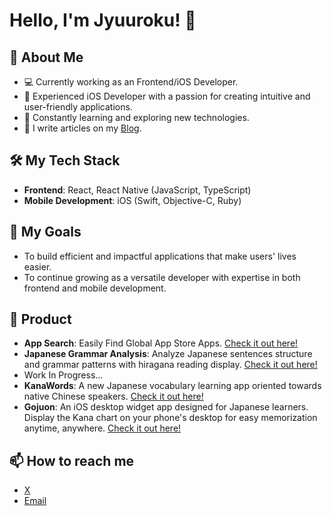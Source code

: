 # Hello, I'm Jyuuroku! 👋

## 🚀 About Me
- 💻 Currently working as an Frontend/iOS Developer.
- 📱 Experienced iOS Developer with a passion for creating intuitive and user-friendly applications.
- 🌱 Constantly learning and exploring new technologies.
- 📝 I write articles on my [Blog](https://www.jyuuroku.com/projects).

## 🛠️ My Tech Stack
- **Frontend**: React, React Native (JavaScript, TypeScript)
- **Mobile Development**: iOS (Swift, Objective-C, Ruby)

## 🎯 My Goals
- To build efficient and impactful applications that make users' lives easier.
- To continue growing as a versatile developer with expertise in both frontend and mobile development.

## 📱 Product
- **App Search**: Easily Find Global App Store Apps. [Check it out here!](https://www.appsearch.app/)
- **Japanese Grammar Analysis**: Analyze Japanese sentences structure and grammar patterns with hiragana reading display. [Check it out here!](https://www.jagrammar.com/)
- Work In Progress...
- **KanaWords**: A new Japanese vocabulary learning app oriented towards native Chinese speakers. [Check it out here!](https://www.jagrammar.com/kanawords)
- **Gojuon**: An iOS desktop widget app designed for Japanese learners. Display the Kana chart on your phone's desktop for easy memorization anytime, anywhere. [Check it out here!](https://www.jagrammar.com/gojuon)

## 📫 How to reach me
- [X](https://twitter.com/wwzzyying)
- [Email](mailto:jyuurokuu@gmail.com)

<!-- 
## 📈 GitHub Stats
![Your GitHub stats](https://github-readme-stats.vercel.app/api?username=your-username&show_icons=true&theme=radical)
-->
